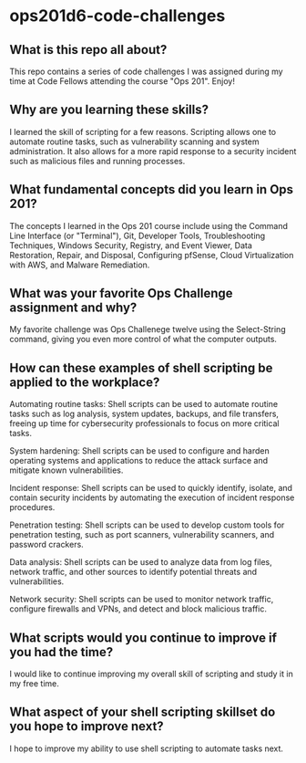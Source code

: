 # ops201d6-code-challenges

## What is this repo all about?

This repo contains a series of code challenges I was assigned during my time at Code Fellows attending the course "Ops 201". Enjoy!

## Why are you learning these skills?

I learned the skill of scripting for a few reasons. Scripting allows one to automate routine tasks, such as vulnerability scanning and system administration. It also allows for a more rapid response to a security incident such as malicious files and running processes. 

## What fundamental concepts did you learn in Ops 201?

The concepts I learned in the Ops 201 course include using the Command Line Interface (or "Terminal"), Git, Developer Tools, Troubleshooting Techniques, Windows Security, Registry, and Event Viewer, Data Restoration, Repair, and Disposal, Configuring pfSense, Cloud Virtualization with AWS, and Malware Remediation. 

## What was your favorite Ops Challenge assignment and why?

My favorite challenge was Ops Challenege twelve using the Select-String command, giving you even more control of what the computer outputs.

## How can these examples of shell scripting be applied to the workplace?

Automating routine tasks: Shell scripts can be used to automate routine tasks such as log analysis, system updates, backups, and file transfers, freeing up time for cybersecurity professionals to focus on more critical tasks.

System hardening: Shell scripts can be used to configure and harden operating systems and applications to reduce the attack surface and mitigate known vulnerabilities.

Incident response: Shell scripts can be used to quickly identify, isolate, and contain security incidents by automating the execution of incident response procedures.

Penetration testing: Shell scripts can be used to develop custom tools for penetration testing, such as port scanners, vulnerability scanners, and password crackers.

Data analysis: Shell scripts can be used to analyze data from log files, network traffic, and other sources to identify potential threats and vulnerabilities.

Network security: Shell scripts can be used to monitor network traffic, configure firewalls and VPNs, and detect and block malicious traffic.

## What scripts would you continue to improve if you had the time?

I would like to continue improving my overall skill of scripting and study it in my free time.

## What aspect of your shell scripting skillset do you hope to improve next?

I hope to improve my ability to use shell scripting to automate tasks next.
